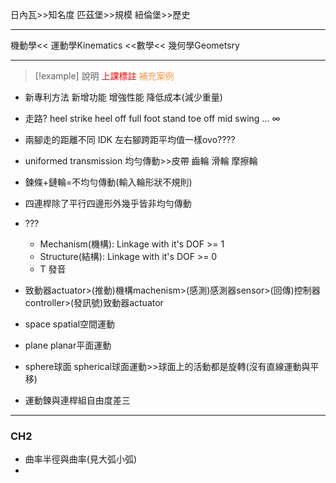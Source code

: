 日內瓦>>知名度
匹茲堡>>規模
紐倫堡>>歷史

---

機動學<< 運動學Kinematics <<數學<< 幾何學Geometsry

---
>[!example] 說明
><font color="#ff0000">上課標註</font>
><font color="#f79646">補充案例</font>

- 新專利方法
	新增功能
	增強性能
	降低成本(減少重量)

- 走路?
	heel strike
	heel off
	full foot stand
	toe off 
	mid swing
	... $\infty$ 
- 兩腳走的距離不同
	IDK
	左右腳跨距平均值一樣ovo????
- uniformed transmission 均勻傳動>>皮帶 齒輪 滑輪 摩擦輪
- 鍊條+鏈輪=不均勻傳動(輸入輪形狀不規則)
- 四連桿除了平行四邊形外幾乎皆非均勻傳動
- ???
	- Mechanism(機構): Linkage with it's DOF >= 1
	- Structure(結構): Linkage with it's DOF >= 0
	- T 發音
- 致動器actuator>(推動)機構machenism>(感測)感測器sensor>(回傳)控制器controller>(發訊號)致動器actuator
- space spatial空間運動
- plane planar平面運動
- sphere球面 spherical球面運動>>球面上的活動都是旋轉(沒有直線運動與平移)
- 運動鍊與連桿組自由度差三

---
### CH2

- 曲率半徑與曲率(見大弧小弧)
- 